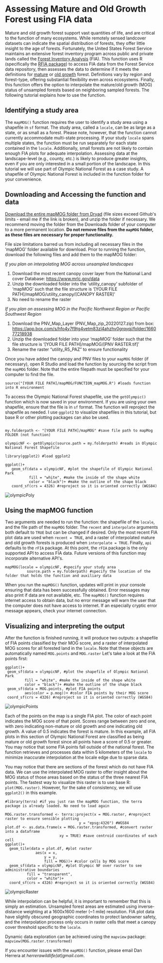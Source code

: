 # Assessing Mature and Old Growth Forest using FIA data
Mature and old growth forest support vast quantities of life, and are critical to the function of many ecosystems. While remotely sensed landcover datasets can indicate the spatial distribution of forests, they offer little insight to the age of forests. Fortunately, the United States Forest Service maintains an extensive forest inventory program across public and private lands called the [Forest Inventory Analysis](https://research.fs.usda.gov/programs/fia) (FIA). This function uses R (specifically the [RFIA package](https://doserlab.com/files/rfia/)) to access FIA data from the Forest Service data repository, then assesses the data to determine if it meets the definitions for [mature](https://www.sciencedirect.com/science/article/abs/pii/S0378112723005959) or [old growth](https://www.sciencedirect.com/science/article/abs/pii/S0378112723006710) forest. Definitions vary by region and forest-type, offering substantial flexibility even across ecosystems. Finally, this function offers the option to interpolate the mature/old growth (MOG) status of unsampled forests based on neighboring sampled forests. The following tutorial explains how to use the function.

## Identifying a study area
The `mapMOG()` function requires the user to identify a study area using a shapefile in `sf` format. The study area, called a `locale`, can be as large as a state, or as small as a forest. Please note, however, that the function cannot currently accommodate multi-state processing. If your study `locale` spans multiple states, the function must be run separately for each state contained in the `locale`. Additionally, small forests are not likely to contain enough FIA plots for adequate interpolation. Assessing data at the landscape-level (e.g., county, etc.) is likely to produce greater insights, even if you are only interested in a small portion of the landscape. In this tutorial we will use part of Olympic National Forest as a case study. A shapefile of Olympic National Forest is included in the function folder for your convenience.

## Downloading and Accessing the function and data
[Download the entire mapMOG folder from Dryad](https://drive.google.com/drive/folders/1EM1pKgUz62EmD2MrMg4RpMkV43ndUvaU?usp=sharing) (file sizes exceed Github's limits - email me if the link is broken), and unzip the folder if necessary. We recommend moving the folder from the Downloads folder of your computer to a more permanent location. **Do not remove files from the `mapMOG` folder, as these files are necessary for proper functionality.**

File size limitations barred us from including all necessary files in the ‘mapMOG’ folder available for download. Prior to running the function, download the following files and add them to the mapMOG folder:

*If you plan on interpolating MOG across unsampled landscapes*
1.	Download the most recent canopy cover layer from the National Land cover Database: https://www.mrlc.gov/data
2.	Unzip the downloaded folder into the ‘utility_canopy’ subfolder of ‘mapMOG’ such that the file structure is ‘[YOUR FILE PATH]/mapMOG/utility_canopy/[CANOPY RASTER]’
3.	No need to rename the raster
   
*If you plan on assessing MOG in the Pacific Northwest Region or Pacific Southwest Region*
1.	Download the PNV_Map_Layer (PNV_Map_zip_20220127.zip) from box: https://app.box.com/s/hfo4y7f9tg4vetm83zl4ahzhv0grqyqj/folder/166077218938
2.	Unzip the downloaded folder into your ‘mapMOG’ folder such that the file structure is ‘[YOUR FILE PATH]/mapMOG/[PNV RASTER.tif]’
3.	Rename the raster “utility_R5_PAZ” to ensure functionality


Once you have added the canopy and PNV files to your `mapMOG` folder (if necessary), open R Studio and load the function by sourcing the script from the `mapMOG` folder. Note that the entire filepath must be specified for your computer to find the file.
```
source("[YOUR FILE PATH]/mapMOG/FUNCTION_mapMOG.R") #loads function into R environment
```

To access the Olympic National Forest shapefile, use the `getOlympic()` function which is now saved in your environment. If you are using your own shapefile, ensure that the file is in `sf` format. The function will reproject the shapefile as needed. I use `ggplot2` to visualize shapefiles in this tutorial, but base R or other plotting packages can also be used.

```

my.folderpath <- "[YOUR FILE PATH]/mapMOG" #save file path to mapMog FOLDER (not function)

olympicNF <- getOlympic(source.path = my.folderpath) #reads in Olympic National Forest Shapefile

library(ggplot2) #load ggplot2

ggplot()+
   geom_sf(data = olympicNF, #plot the shapefile of Olympic National Park
           fill = "white", #make the inside of the shape white
           color = "black")+ #make the outline of the shape black
   coord_sf(crs = 4326) #reproject so it is oriented correctly (WGS84)
```
![olympicPoly](https://github.com/user-attachments/assets/723ef0cc-58ef-4d98-9540-83131b61eaf8)


## Using the mapMOG function
Two arguments are needed to run the function: the shapefile of the `locale`, and the file path of the `mapMOG` folder. The `recent` and `interpolate` arguments both default to `TRUE` but can be changed if desired. Only the most recent FIA plot data are used when `recent = TRUE`, and a raster of interpolated mature and old growth forests is produced when `interpolate = TRUE`. Finally, `api` defaults to the `rFIA` package. At this point, the `rFIA` package is the only supported API to access FIA data. Future versions of this function may incorporate alternative API's.

```
mapMOG(locale = olympicNF, #specify your study area
          source.path = my.folderpath) #specify the location of the folder that holds the function and auxiliary data
```

When you run the `mapMOG()` function, updates will print in your console ensuring that data has been successfully obtained. Error messages may also print if data are not available, etc. The `mapMOG()` function requires internet access to obtain data, but no error message will warn the user that the computer does not have access to internet. If an especially cryptic error message appears, check your internet connection.

## Visualizing and interpreting the output
After the function is finished running, it will produce two outputs: a shapefile of FIA points classified by their MOG score, and a raster of interpolated MOG scores for all forested land in the `locale`. Note that these objects are automatically named `MOG.points` and `MOG.raster` Let's take a look at the FIA points first:

```
ggplot()+
 geom_sf(data = olympicNF, #plot the shapefile of Olympic National Park
         fill = "white", #make the inside of the shape white
         color = "black")+ #make the outline of the shape black
 geom_sf(data = MOG.points, #plot FIA points
         aes(color = p.mog))+ #color FIA points by their MOG score
 coord_sf(crs = 4326) #reproject so it is oriented correctly (WGS84)
```
![olympicPoints](https://github.com/user-attachments/assets/223c8479-d5b2-489d-a03e-d001c4d416b3)

Each of the points on the map is a single FIA plot. The color of each point indicates the MOG score of that point. Scores range between zero and one, with zero indicating non-mature or old growth and one indicating old growth. A value of 0.5 indicates the forest is mature. In this example, all FIA plots in this section of Olympic National Forest are classified as being mature or old growth forest since all points have a score of 0.5 or greater. You may notice that some FIA points fall outside of the national forest. The function retrieves and processes data within 5 kilometers of the `locale` to minimize inaccurate interpolation at the locale edge due to sparse data.

You may notice that there are sections of the forest which do not have FIA data. We can use the interpolated MOG raster to offer insight about the MOG status of those areas based on the status of the three nearest FIA points. The fastest way to visualize this raster is to use base R: `plot(MOG.raster)`. However, for the sake of consistency, we will use `ggplot2()` in this example.

```
#library(terra) #if you just ran the mapMOG function, the terra package is already loaded. No need to load again

MOG.raster.transformed <- terra::project(x = MOG.raster, #reproject raster to ensure sensible plotting
                                  y = "epsg:4326") #WGS84
plot.df <- as.data.frame(x = MOG.raster.transformed, #convert raster into a dataframe
                         xy = TRUE) #save centroid coordinates of each cell
ggplot()+
  geom_tile(data = plot.df, #plot raster
              aes(x = x,
                  y = y,
                  fill = MOG))+ #color cells by MOG score
  geom_sf(data = olympicNF, #plot Olympic NF over raster to see administrative boundaries
          fill = "transparent", 
          color = "white")+ 
  coord_sf(crs = 4326) #reproject so it is oriented correctly (WGS84)
```
![olympicRaster](https://github.com/user-attachments/assets/abbac1cd-a446-4acc-b19e-f36eab974fd5)

While interpolation can be helpful, it is important to remember that this is simply an estimation. Unsampled forest areas are estimated using inverse-distance weighting at a 1600x1600 meter (~1 mile) resolution. FIA plot data have slightly obscured geographic coordinates to protect landowner safety, and the interpolation process only occurs in raster cells that meet a canopy cover threshold specific to the `locale`.

Dynamic data exploration can be achieved using the `mapview` package: `mapview(MOG.raster.transformed)`

If you encounter issues with the `mapMOG()` function, please email Dan Herrera at *herrerawildlife(at)gmail.com*.
